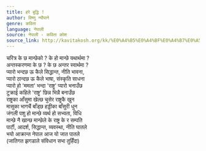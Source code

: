 ```yaml
---
title: हरे बुद्धि !
author: विष्णु न्यौपाने
genre: कविता
language: नेपाली
source: नेपाली - कविता कोश
source_link: http://kavitakosh.org/kk/%E0%A4%B5%E0%A4%BF%E0%A4%B7%E0%A5%8D%E0%A4%A3%E0%A5%81_%E0%A4%A8%E0%A5%8D%E0%A4%AF%E0%A5%8C%E0%A4%AA%E0%A4%BE%E0%A4%A8%E0%A5%87
---
```


चरित्र के छ मान्छेको ? के हो मान्छे यथार्थमा ?  
अन्तस्करणमा के छ ? के छ अन्तर स्वार्थमा ?  
प्यारो भन्दछ ऊ कैले सिद्धान्त, नीति भावना,  
प्यारो ठान्दछ ऊ कैले भाषा, संस्कृति साधना  
प्यारो हो 'ममता' भन्दा 'राष्ट्र' प्यारो भनाउँछ  
टुक्रार्ई कहिले 'राष्ट्र' छिन्न भिन्नै बनाउँछ  
राष्ट्रका आँसुमा खेल्छ चुसेर राष्ट्रकै खुन  
मासुका भागचैं बाँड्छ हड्डीका बाँसुरी धुन  
जंगली पशु हो मान्छे व्यर्थ हो सभ्यता, विधि  
मान्छे नै खान्छ मान्छेले के राष्ट्र के र सम्पति  
पार्टी, आदर्श, सिद्धान्त, व्यवस्था, नीति घातले  
भयो आक्रान्त नेपाल आज यो जात पातले  
(जातिगत झगडाले संविधान सभा तुहिँदा)
